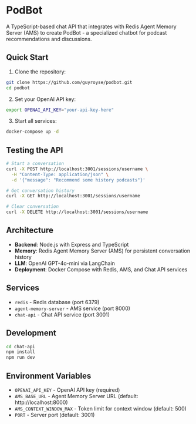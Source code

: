 # PodBot

A TypeScript-based chat API that integrates with Redis Agent Memory Server (AMS) to create PodBot - a specialized chatbot for podcast recommendations and discussions.

## Quick Start

1. Clone the repository:
```bash
git clone https://github.com/guyroyse/podbot.git
cd podbot
```

2. Set your OpenAI API key:
```bash
export OPENAI_API_KEY="your-api-key-here"
```

3. Start all services:
```bash
docker-compose up -d
```

## Testing the API

```bash
# Start a conversation
curl -X POST http://localhost:3001/sessions/username \
  -H "Content-Type: application/json" \
  -d '{"message": "Recommend some history podcasts"}'

# Get conversation history
curl -X GET http://localhost:3001/sessions/username

# Clear conversation
curl -X DELETE http://localhost:3001/sessions/username
```

## Architecture

- **Backend**: Node.js with Express and TypeScript
- **Memory**: Redis Agent Memory Server (AMS) for persistent conversation history
- **LLM**: OpenAI GPT-4o-mini via LangChain
- **Deployment**: Docker Compose with Redis, AMS, and Chat API services

## Services

- `redis` - Redis database (port 6379)
- `agent-memory-server` - AMS service (port 8000)
- `chat-api` - Chat API service (port 3001)

## Development

```bash
cd chat-api
npm install
npm run dev
```

## Environment Variables

- `OPENAI_API_KEY` - OpenAI API key (required)
- `AMS_BASE_URL` - Agent Memory Server URL (default: http://localhost:8000)
- `AMS_CONTEXT_WINDOW_MAX` - Token limit for context window (default: 500)
- `PORT` - Server port (default: 3001)